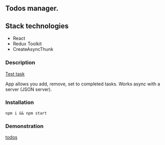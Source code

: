 ## Todos manager.

## Stack technologies

* React
* Redux Toolkit
* CreateAsyncThunk

### Description

[Test task](https://docs.google.com/document/d/1jq5yCrQJRHaRG4TabGhDITDMteYuLWG_LjlR9HmB5ac/edit)

App allows you add, remove, set to completed tasks.
Works async with a server (JSON server).

### Installation

`npm i && npm start`

### Demonstration

[todos](https://github.com/user-attachments/assets/416ae942-399b-488c-9a70-257c6eb0bc23)
